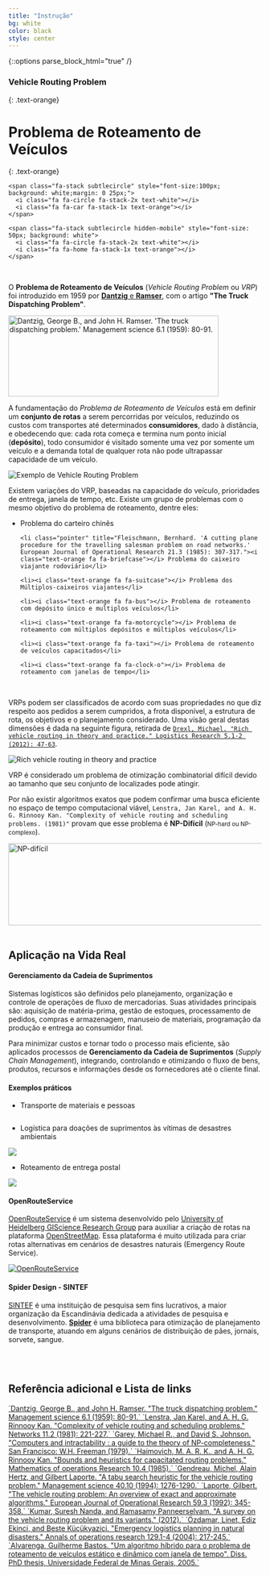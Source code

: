 ```yaml
---
title: "Instrução"
bg: white
color: black
style: center
---
```

{::options parse_block_html="true" /}

### Vehicle Routing Problem
{: .text-orange}

# Problema de Roteamento de Veículos
{: .text-orange}


<p style="font-size: 0;">
    <span class="fa-stack subtlecircle hidden-mobile" style="font-size: 50px; background: white">
      <i class="fa fa-circle fa-stack-2x text-white"></i>
      <i class="fa fa-building-o fa-stack-1x text-orange"></i>
    </span>

    <span class="fa-stack subtlecircle" style="font-size:100px; background: white;margin: 0 25px;">
      <i class="fa fa-circle fa-stack-2x text-white"></i>
      <i class="fa fa-car fa-stack-1x text-orange"></i>
    </span>

    <span class="fa-stack subtlecircle hidden-mobile" style="font-size: 50px; background: white">
      <i class="fa fa-circle fa-stack-2x text-white"></i>
      <i class="fa fa-home fa-stack-1x text-orange"></i>
    </span>
</p>

<br>

O **Problema de Roteamento de Veículos** (*Vehicle Routing Problem* ou *VRP*) foi introduzido em 1959 por [**Dantzig** e **Ramser**](http://www.jstor.org/stable/2627477 "The Truck Dispatching Problem"), com o artigo **"The Truck Dispatching Problem"**.

<p></p>

<a href="http://www.jstor.org/stable/2627477" target="_blank" title="Dantzig, George B., and John H. Ramser. 'The truck dispatching problem.' Management science 6.1 (1959): 80-91." class="not-doted">
<img class="polaroid" src="img/the-truck-dispatching.png" alt="Dantzig, George B., and John H. Ramser. 'The truck dispatching problem.' Management science 6.1 (1959): 80-91." width="418" height="161">
</a>

<p></p>

A fundamentação do *Problema de Roteamento de Veículos* está em definir um **conjunto de rotas** a serem percorridas por veículos, reduzindo os custos com transportes até determinados **consumidores**, dado à distância, e obedecendo que: cada rota começa e termina num ponto inicial (**depósito**), todo consumidor é visitado somente uma vez por somente um veículo e a demanda total de qualquer rota não pode ultrapassar capacidade de um veículo.

<img class="polaroid" src="img/vrp.png" alt="Exemplo de Vehicle Routing Problem">

<br>

Existem variações do VRP, baseadas na capacidade do veículo, prioridades de entrega, janela de tempo, etc. Existe um grupo de problemas com o mesmo objetivo do problema de roteamento, dentre eles:

<ul>
    <li class="pointer" title="Edmonds, Jack, and Ellis L. Johnson. 'Matching, Euler tours and the Chinese postman.' Mathematical programming 5.1 (1973): 88-124."><i class="text-orange fa fa-envelope"></i> Problema do carteiro chinês</li>

    <li class="pointer" title="Fleischmann, Bernhard. 'A cutting plane procedure for the travelling salesman problem on road networks.' European Journal of Operational Research 21.3 (1985): 307-317."><i class="text-orange fa fa-briefcase"></i> Problema do caixeiro viajante rodoviário</li>

    <li><i class="text-orange fa fa-suitcase"></i> Problema dos Múltiplos-caixeiros viajantes</li>

    <li><i class="text-orange fa fa-bus"></i> Problema de roteamento com depósito único e multiplos veículos</li>

    <li><i class="text-orange fa fa-motorcycle"></i> Problema de roteamento com múltiplos depósitos e múltiplos veículos</li>

    <li><i class="text-orange fa fa-taxi"></i> Problema de roteamento de veículos capacitados</li>

    <li><i class="text-orange fa fa-clock-o"></i> Problema de roteamento com janelas de tempo</li>
</ul>

<br>

VRPs podem ser classificados de acordo com suas propriedades no que diz respeito aos pedidos a serem cumpridos, a frota disponível, a estrutura de rota, os objetivos e o planejamento considerado. Uma visão geral destas dimensões é dada na seguinte figura, retirada de <a href="http://link.springer.com/article/10.1007/s12159-012-0080-2" target="_blank">`Drexl, Michael. "Rich vehicle routing in theory and practice." Logistics Research 5.1-2 (2012): 47-63`</a>.

<img class="polaroid" src="img/drexl.png" alt="Rich vehicle routing in theory and practice">

<br>

VRP é considerado um problema de otimização combinatorial difícil devido ao tamanho que seu conjunto de localizades pode atingir. 

Por não existir algoritmos exatos que podem confirmar uma busca eficiente no espaço de tempo computacional viável, `Lenstra, Jan Karel, and A. H. G. Rinnooy Kan. "Complexity of vehicle routing and scheduling problems. (1981)"` provam que esse problema é **NP-Difícil** (<small>NP-hard ou NP-complexo</small>).

<a href="https://pt.wikipedia.org/wiki/NP-dif%C3%ADcil" target="_blank" title="NP-difícil" class="not-doted">
<img class="polaroid" src="img/wikipedia-np-hard.png" alt="NP-difícil" width="523" height="163">
</a>

<br>
<br>

<h2 class="text-blue">
    <i class="fa fa-arrow-down bounce-down"></i> Aplicação na Vida Real <i class="fa fa-arrow-down bounce-down"></i>
</h2>

<div class="slide">
<p></p>

#### **Gerenciamento da Cadeia de Suprimentos**

Sistemas logísticos são definidos pelo planejamento, organização e controle de operações de fluxo de mercadorias. Suas atividades principais são: aquisição de matéria-prima, gestão de estoques, processamento de pedidos, compras e armazenagem, manuseio de materiais, programação da produção e entrega ao consumidor final.

Para minimizar custos e tornar todo o processo mais eficiente, são aplicados processos de **Gerenciamento da Cadeia de Suprimentos** (*Supply Chain Management*), integrando, controlando e otimizando o fluxo de bens, produtos, recursos e informações desde os fornecedores até o cliente final.

#### Exemplos práticos

* Transporte de materiais e pessoas

<img src="http://am730.com.br/wp-content/uploads/2012/12/ITINERARIO-DO-ONIBUS-PETROLINA.jpg" alt="" class="polaroid">

* Logística para doações de suprimentos às vítimas de desastres ambientais

<img class="polaroid" src="http://www.charitywater.org/_files/blog/wp-content/uploads/2015/04/blog_post.jpg">

* Roteamento de entrega postal

<img src="http://www.tribunahoje.com/vgmidia/resize/320/324/imagens/58949_ext_arquivo.jpg" class="polaroid">

#### **OpenRouteService**

<a href="http://wiki.openstreetmap.org/wiki/OpenRouteService" target="_blank" title="OpenRouteService">OpenRouteService</a> é um sistema desenvolvido pelo [University of Heidelberg GIScience Research Group](http://giscience.uni-hd.de/) para auxiliar a criação de rotas na plataforma <a href="http://www.openstreetmap.org/" target="_blank" title="OpenStreetMap">OpenStreetMap</a>. Essa plataforma é muito utilizada para criar rotas alternativas em cenários de desastres naturais (Emergency Route Service).

<a href="http://www.openrouteservice.org/" title="OpenRouteService" target="_blank" class="not-doted">
    <img class="polaroid" src="http://wiki.openstreetmap.org/w/images/e/e2/ORS_EmergencyRouteService.png" alt="OpenRouteService">
</a>

<p></p>

#### **Spider Design - SINTEF**

<a href="http://www.sintef.no/" target="_blank">SINTEF</a> é uma instituição de pesquisa sem fins lucrativos, a maior organização da Escandinávia dedicada a atividades de pesquisa e desenvolvimento. <a href="http://www.sintef.no/projectweb/transportation-planning/software/spider/" target="_blank">**Spider**</a> é uma biblioteca para otimização de planejamento de transporte, atuando em alguns cenários de distribuição de pães, jornais, sorvete, sangue.

<img src="img/spider.png" alt="">

</div>

<br>
<br>

<h2 class="text-green">
    <i class="fa fa-arrow-down bounce-down"></i> Referência adicional e Lista de links <i class="fa fa-arrow-down bounce-down"></i>
</h2>

<div class="slide">
<p></p>

<a href="http://www.jstor.org/stable/2627477" target="_blank" title="The truck dispatching problem">
`Dantzig, George B., and John H. Ramser. "The truck dispatching problem." Management science 6.1 (1959): 80-91.`
</a>

<a href="http://onlinelibrary.wiley.com/doi/10.1002/net.3230110211/abstract" target="_blank" title="Complexity of vehicle routing and scheduling problems">
`Lenstra, Jan Karel, and A. H. G. Rinnooy Kan. "Complexity of vehicle routing and scheduling problems." Networks 11.2 (1981): 221-227.`
</a>

<a href="http://dl.acm.org/citation.cfm?id=578533" target="_blank" title="Computers and intractability : a guide to the theory of NP-completeness">
`Garey, Michael R., and David S. Johnson. "Computers and intractability : a guide to the theory of NP-completeness." San Francisco: W.H. Freeman (1979).`
</a>

<a href="http://doi.org/10.1287/moor.10.4.527" target="_blank" title="Bounds and heuristics for capacitated routing problems">
`Haimovich, M. A. R. K., and A. H. G. Rinnooy Kan. "Bounds and heuristics for capacitated routing problems." Mathematics of operations Research 10.4 (1985).`
</a>

<a href="http://doi.org/10.1287/mnsc.40.10.1276" target="_blank" title="A tabu search heuristic for the vehicle routing problem.">
`Gendreau, Michel, Alain Hertz, and Gilbert Laporte. "A tabu search heuristic for the vehicle routing problem." Management science 40.10 (1994): 1276-1290.`
</a>

<a href="http://doi.org/10.1016/0377-2217(92)90192-C" target="_blank" title="The vehicle routing problem: An overview of exact and approximate algorithms">
`Laporte, Gilbert. "The vehicle routing problem: An overview of exact and approximate algorithms." European Journal of Operational Research 59.3 (1992): 345-358.`
</a>

<a href="http://doi.org/10.4236/iim.2012.43010" target="_blank" title="A survey on the vehicle routing problem and its variants">
`Kumar, Suresh Nanda, and Ramasamy Panneerselvam. "A survey on the vehicle routing problem and its variants." (2012).`
</a>

<a href="http://doi.org/10.1023/B:ANOR.0000030690.27939.39" target="_blank" title="Emergency logistics planning in natural disasters.">
`Özdamar, Linet, Ediz Ekinci, and Beste Küçükyazici. "Emergency logistics planning in natural disasters." Annals of operations research 129.1-4 (2004): 217-245.`
</a>

<a href="http://www.dominiopublico.gov.br/pesquisa/DetalheObraForm.do?select_action=&amp;co_obra=185162" target="_blank" title="Um algoritmo híbrido para o problema de roteamento de veículos estático e dinâmico com janela de tempo">
`Alvarenga, Guilherme Bastos. "Um algoritmo híbrido para o problema de roteamento de veículos estático e dinâmico com janela de tempo". Diss. PhD thesis, Universidade Federal de Minas Gerais, 2005.`
</a>
</div>
